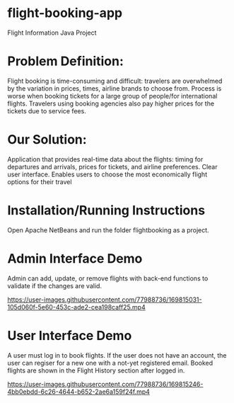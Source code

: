 # flight-booking-app
Flight Information Java Project

# Problem Definition:
Flight booking is time-consuming and difficult: travelers are overwhelmed by the variation in prices, times, airline brands to choose from.
Process is worse when booking tickets for a large group of people/for international flights.
Travelers using booking agencies also pay  higher prices for the tickets due to service fees. 


# Our Solution: 
Application that provides real-time data about the flights: timing for departures and arrivals, prices for tickets, and airline preferences. 
Clear user interface. 
Enables users to choose the most economically flight options for their travel

# Installation/Running Instructions
Open Apache NetBeans and run the folder flightbooking as a project.

# Admin Interface Demo
Admin can add, update, or remove flights with back-end functions to validate if the changes are valid.

https://user-images.githubusercontent.com/77988736/169815031-105d060f-5e60-453c-ade2-cea198caff25.mp4




# User Interface Demo
A user must log in to book flights. If the user does not have an account, the user can regiser for a new one with a not-yet registered email. 
Booked flights are shown in the Flight History section after logged in.

https://user-images.githubusercontent.com/77988736/169815246-4bb0ebdd-6c26-4644-b652-2ae6a159f24f.mp4

